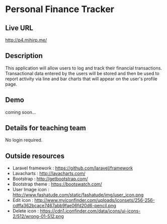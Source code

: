 # Personal Finance Tracker

## Live URL
<http://p4.mihirp.me/>

## Description
This application will allow users to log and track their financial transactions.
Transactional data entered by the users will be stored and then be used to report
activity via line and bar charts that will appear on the user's profile page.

## Demo
coming soon...

## Details for teaching team
No login required.

## Outside resources
* Laravel framework : <https://github.com/laravel/framework>
* Lavacharts : <http://lavacharts.com/>
* Bootstrap : <http://getbootstrap.com/>
* Bootstrap theme : <https://bootswatch.com/>
* User Image icon : <http://www.fashatude.com/static/fashatude/img/user_icon.png>
* Edit icon : <http://www.myiconfinder.com/uploads/iconsets/256-256-cdffa362bcace7467abb9fae06fd20d6-pencil.png>
* Delete icon : <https://cdn1.iconfinder.com/data/icons/ui-icons-2/512/wrong-01-512.png>
